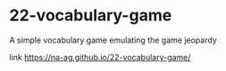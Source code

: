 # 22-vocabulary-game
A simple vocabulary game emulating the game jeopardy

link https://na-ag.github.io/22-vocabulary-game/
